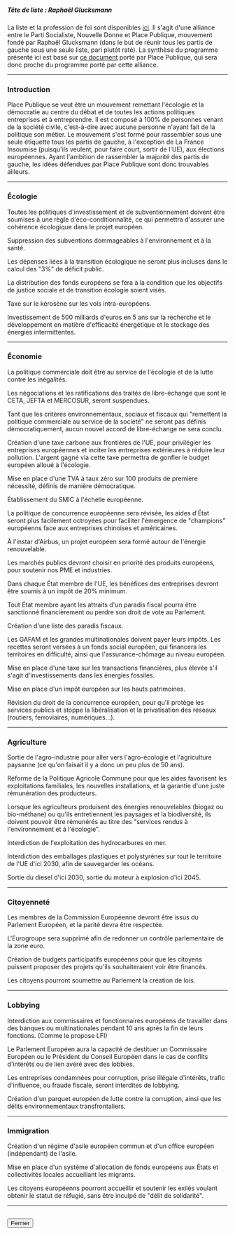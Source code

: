 ##### Tête de liste : Raphaël Glucksmann

La liste et la profession de foi sont disponibles [ici](https://programme-candidats.interieur.gouv.fr/elections/1/listes/12). Il s'agit d'une alliance entre le Parti Socialiste, Nouvelle Donne et Place Publique, mouvement fondé par Raphaël Glucksmann (dans le but de réunir tous les partis de gauche sous une seule liste, pari plutôt raté). La synthèse du programme présenté ici est basé sur [ce document](pdf/programme_place_publique.pdf) porté par Place Publique, qui sera donc proche du programme porté par cette alliance.

<hr>

### Introduction

Place Publique se veut être un mouvement remettant l'écologie et la démocratie au centre du débat et de toutes les actions politiques entreprises et à entreprendre. Il est composé à 100% de personnes venant de la société civile, c'est-à-dire avec aucune personne n'ayant fait de la politique son métier.
Le mouvement s'est formé pour rassembler sous une seule étiquette tous les partis de gauche, à l'exception de La France Insoumise (puisqu'ils veulent, pour faire court, sortir de l'UE), aux élections européennes.
Ayant l'ambition de rassembler la majorité des partis de gauche, les idées défendues par Place Publique sont donc trouvables ailleurs.

<hr>

### Écologie

Toutes les politiques d'investissement et de subventionnement doivent être soumises à une règle d'éco-conditionnalité, ce qui permettra d'assurer une cohérence écologique dans le projet européen.

Suppression des subventions dommageables à l'environnement et à la santé.

Les dépenses liées à la transition écologique ne seront plus incluses dans le calcul des "3%" de déficit public.

La distribution des fonds européens se fera à la condition que les objectifs de justice sociale et de transition écologie soient visés.

Taxe sur le kérosène sur les vols intra-européens.

Investissement de 500 milliards d'euros en 5 ans sur la recherche et le développement en matière d'efficacité énergétique et le stockage des énergies intermittentes.

<hr>

### Économie

La politique commerciale doit être au service de l'écologie et de la lutte contre les inégalités.

Les négociations et les ratifications des traités de libre-échange que sont le CETA, JEFTA et MERCOSUR, seront suspendues.

Tant que les critères environnementaux, sociaux et fiscaux qui "remettent la politique commerciale au service de la société" ne seront pas définis démocratiquement, aucun nouvel accord de libre-échange ne sera conclu.

Création d'une taxe carbone aux frontières de l'UE, pour privilégier les entreprises européennes et inciter les entreprises extérieures à réduire leur pollution. L'argent gagné via cette taxe permettra de gonfler le budget européen alloué à l'écologie.

Mise en place d'une TVA à taux zéro sur 100 produits de première nécessité, définis de manière démocratique.

Établissement du SMIC à l'échelle européenne.

La politique de concurrence européenne sera révisée, les aides d'État seront plus facilement octroyées pour faciliter l'émergence de "champions" européenns face aux entreprises chinoises et américaines.

À l'instar d'Airbus, un projet européen sera formé autour de l'énergie renouvelable.

Les marchés publics devront choisir en priorité des produits européens, pour soutenir nos PME et industries.

Dans chaque État membre de l'UE, les bénéfices des entreprises devront être soumis à un impôt de 20% minimum.

Tout État membre ayant les attraits d'un paradis fiscal pourra être sanctionné financièrement ou perdre son droit de vote au Parlement.

Création d'une liste des paradis fiscaux.

Les GAFAM et les grandes multinationales doivent payer leurs impôts. Les recettes seront versées à un fonds social européen, qui financera les territoires en difficulté, ainsi que l'assurance-chômage au niveau européen.

Mise en place d'une taxe sur les transactions financières, plus élevée s'il s'agit d'investissements dans les énergies fossiles.

Mise en place d'un impôt européen sur les hauts patrimoines.

Révision du droit de la concurrence européen, pour qu'il protège les services publics et stoppe la libéralisation et la privatisation des réseaux (routiers, ferroviaires, numériques…).

<hr>

### Agriculture

Sortie de l'agro-industrie pour aller vers l'agro-écologie et l'agriculture paysanne (ce qu'on faisait il y a donc un peu plus de 50 ans).

Réforme de la Politique Agricole Commune pour que les aides favorisent les exploitations familiales, les nouvelles installations, et la garantie d'une juste rémunération des producteurs.

Lorsque les agriculteurs produisent des énergies renouvelables (biogaz ou bio-méthane) ou qu'ils entretiennent les paysages et la biodiversité, ils doivent pouvoir être rémunérés au titre des "services rendus à l'environnement et à l'écologie".

Interdiction de l'exploitation des hydrocarbures en mer.

Interdiction des emballages plastiques et polystyrènes sur tout le territoire de l'UE d'ici 2030, afin de sauvegarder les océans.

Sortie du diesel d'ici 2030, sortie du moteur à explosion d'ici 2045.

<hr>

### Citoyenneté

Les membres de la Commission Européenne devront être issus du Parlement Européen, et la parité devra être respectée.

L'Eurogroupe sera supprimé afin de redonner un contrôle parlementaire de la zone euro.

Création de budgets participatifs européenns pour que les citoyens puissent proposer des projets qu'ils souhaiteraient voir être financés.

Les citoyens pourront soumettre au Parlement la création de lois.

<hr>

### Lobbying

Interdiction aux commissaires et fonctionnaires européens de travailler dans des banques ou multinationales pendant 10 ans après la fin de leurs fonctions. (Comme le propose LFI)

Le Parlement Européen aura la capacité de destituer un Commissaire Européen ou le Président du Conseil Européen dans le cas de conflits d'intérêts ou de lien avéré avec des lobbies.

Les entreprises condamnées pour corruption, prise illégale d'intérêts, trafic d'influence, ou fraude fiscale, seront interdites de lobbying.

Création d'un parquet européen de lutte contre la corruption, ainsi que les délits environnementaux transfrontaliers.

<hr>

### Immigration

Création d'un régime d'asile européen commun et d'un office européen (indépendant) de l'asile.

Mise en place d'un système d'allocation de fonds européens aux États et collectivités locales accueillant les migrants.

Les citoyens européenns pourront accueillir et soutenir les exilés voulant obtenir le statut de réfugié, sans être inculpé de "délit de solidarité".

<hr>
<h2><button class="btn btn-default btn-sm" onclick="psclose()">Fermer</button></h2>
